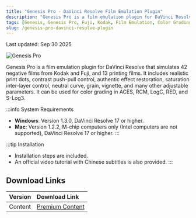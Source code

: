 ```yaml
---
title: "Genesis Pro - DaVinci Resolve Film Emulation Plugin"
description: "Genesis Pro is a film emulation plugin for DaVinci Resolve that simulates 42 negative films from Kodak and Fuji, and 13 printing films."
tags: [Genesis, Genesis Pro, Fuji, Kodak, Film Emulation, Color Grading, DaVinci Resolve, DaVinci Resolve Plugin]
slug: /genesis-pro-davinci-resolve-plugin
---
```


Last updated: Sep 30 2025

![Genesis Pro](https://www.gfxcamp.com/wp-content/uploads/2025/09/Genesis-Pro.jpg)

Genesis Pro is a film emulation plugin for DaVinci Resolve that simulates 42 negative films from Kodak and Fuji, and 13 printing films. It includes realistic print dots, contrast push-pull control, authentic effect restoration, saturation inter-layer control, neutral curve, grain, vignette, and many other adjustable parameters. It can be used for color grading in ACES, RCM, LogC, RED, and S-Log3.

:::info System Requirements
-   **Windows**: Version 1.3.0, DaVinci Resolve 17 or higher.
-   **Mac**: Version 1.2.2, M-chip computers only (Intel computers are not supported), DaVinci Resolve 17 or higher.
:::

:::tip Installation
-   Installation steps are included.
-   An official video tutorial with Chinese subtitles is also provided.
:::

## Download Links

| Version | Download Link |
| :---| :--- |
| Content | [Premium Content](https://wa.me/8613237610083) |